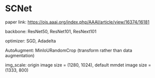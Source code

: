 # SCNet
paper link: https://ojs.aaai.org/index.php/AAAI/article/view/16374/16181

backbone: ResNet50, ResNet101, ResNext101

optimizer: SGD, Adadelta

AutoAugment: MinIoURandomCrop (transform rather than data augmentation)

img_scale: origin image size = (1280, 1024), default mmdet image size = (1333, 800)
